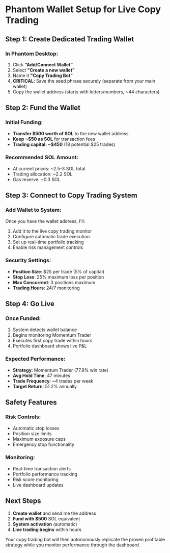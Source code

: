 # Phantom Wallet Setup for Live Copy Trading

## Step 1: Create Dedicated Trading Wallet

### In Phantom Desktop:
1. Click **"Add/Connect Wallet"**
2. Select **"Create a new wallet"**
3. Name it **"Copy Trading Bot"** 
4. **CRITICAL**: Save the seed phrase securely (separate from your main wallet)
5. Copy the wallet address (starts with letters/numbers, ~44 characters)

## Step 2: Fund the Wallet

### Initial Funding:
- **Transfer $500 worth of SOL** to the new wallet address
- **Keep ~$50 as SOL** for transaction fees
- **Trading capital: ~$450** (18 potential $25 trades)

### Recommended SOL Amount:
- At current prices: ~2.5-3 SOL total
- Trading allocation: ~2.2 SOL
- Gas reserve: ~0.3 SOL

## Step 3: Connect to Copy Trading System

### Add Wallet to System:
Once you have the wallet address, I'll:
1. Add it to the live copy trading monitor
2. Configure automatic trade execution
3. Set up real-time portfolio tracking
4. Enable risk management controls

### Security Settings:
- **Position Size**: $25 per trade (5% of capital)
- **Stop Loss**: 25% maximum loss per position
- **Max Concurrent**: 3 positions maximum
- **Trading Hours**: 24/7 monitoring

## Step 4: Go Live

### Once Funded:
1. System detects wallet balance
2. Begins monitoring Momentum Trader
3. Executes first copy trade within hours
4. Portfolio dashboard shows live P&L

### Expected Performance:
- **Strategy**: Momentum Trader (77.8% win rate)
- **Avg Hold Time**: 47 minutes
- **Trade Frequency**: ~4 trades per week
- **Target Return**: 51.2% annually

## Safety Features

### Risk Controls:
- Automatic stop losses
- Position size limits
- Maximum exposure caps
- Emergency stop functionality

### Monitoring:
- Real-time transaction alerts
- Portfolio performance tracking
- Risk score monitoring
- Live dashboard updates

## Next Steps

1. **Create wallet** and send me the address
2. **Fund with $500** SOL equivalent
3. **System activation** (automatic)
4. **Live trading begins** within hours

Your copy trading bot will then autonomously replicate the proven profitable strategy while you monitor performance through the dashboard.